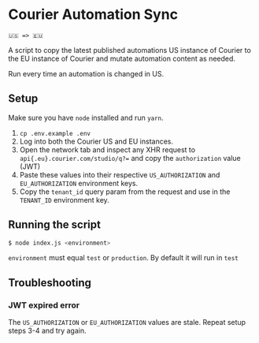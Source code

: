 # Courier Automation Sync

`🇺🇸 => 🇪🇺`

A script to copy the latest published automations US instance of Courier to the EU instance of Courier and mutate automation content as needed.

Run every time an automation is changed in US.

## Setup

Make sure you have `node` installed and run `yarn`.

1. `cp .env.example .env`
2. Log into both the Courier US and EU instances. 
3. Open the network tab and inspect any XHR request to `api{.eu}.courier.com/studio/q?=` and copy the `authorization`
   value (JWT)
4. Paste these values into their respective `US_AUTHORIZATION` and `EU_AUTHORIZATION` environment keys.
5. Copy the `tenant_id` query param from the request and use in the `TENANT_ID` environment key.

## Running the script

```bash
$ node index.js <environment>
```

`environment` must equal `test` or `production`. By default it will run in `test`

## Troubleshooting

### JWT expired error

The `US_AUTHORIZATION` or `EU_AUTHORIZATION` values are stale. Repeat setup steps 3-4 and try again.
